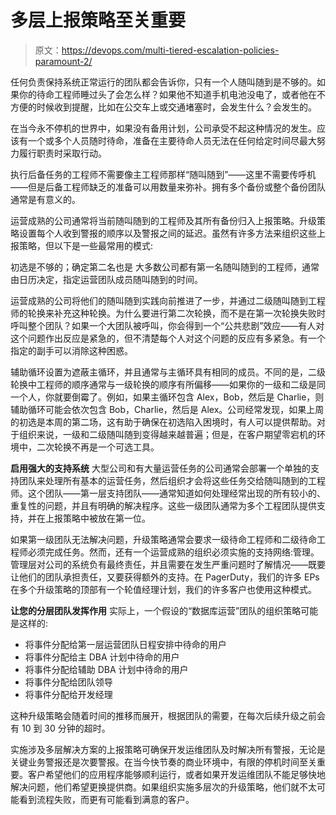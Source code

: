 # 多层上报策略至关重要

> 原文：<https://devops.com/multi-tiered-escalation-policies-paramount-2/>

任何负责保持系统正常运行的团队都会告诉你，只有一个人随叫随到是不够的。如果你的待命工程师睡过头了会怎么样？如果他不知道手机电池没电了，或者他在不方便的时候收到提醒，比如在公交车上或交通堵塞时，会发生什么？会发生的。

在当今永不停机的世界中，如果没有备用计划，公司承受不起这种情况的发生。应该有一个或多个人员随时待命，准备在主要待命人员无法在任何给定时间尽最大努力履行职责时采取行动。

执行后备任务的工程师不需要像主工程师那样“随叫随到”——这里不需要传呼机——但是后备工程师缺乏的准备可以用数量来弥补。拥有多个备份或整个备份团队通常是有意义的。

运营成熟的公司通常将当前随叫随到的工程师及其所有备份归入上报策略。升级策略设置每个人收到警报的顺序以及警报之间的延迟。虽然有许多方法来组织这些上报策略，但以下是一些最常用的模式:

初选是不够的；确定第二名也是
大多数公司都有第一名随叫随到的工程师，通常由日历决定，指定运营团队成员随叫随到的时间。

运营成熟的公司将他们的随叫随到实践向前推进了一步，并通过二级随叫随到工程师的轮换来补充这种轮换。为什么要进行第二次轮换，而不是在第一次轮换失败时呼叫整个团队？如果一个大团队被呼叫，你会得到一个“公共悲剧”效应——有人对这个问题作出反应是紧急的，但不清楚每个人对这个问题的反应有多紧急。有一个指定的副手可以消除这种困惑。

辅助循环设置为遮蔽主循环，并且通常与主循环具有相同的成员。不同的是，二级轮换中工程师的顺序通常与一级轮换的顺序有所偏移——如果你的一级和二级是同一个人，你就要倒霉了。例如，如果主循环包含 Alex，Bob，然后是 Charlie，则辅助循环可能会依次包含 Bob，Charlie，然后是 Alex。公司经常发现，如果上周的初选是本周的第二场，这有助于确保在初选陷入困境时，有人可以提供帮助。对于组织来说，一级和二级随叫随到变得越来越普遍；但是，在客户期望零宕机的环境中，二次轮换不再是一个可选工具。

**启用强大的支持系统**
大型公司和有大量运营任务的公司通常会部署一个单独的支持团队来处理所有基本的运营任务，然后组织才会将这些任务交给随叫随到的工程师。这个团队——第一层支持团队——通常知道如何处理经常出现的所有较小的、重复性的问题，并且有明确的解决程序。这些一级团队通常为多个工程团队提供支持，并在上报策略中被放在第一位。

如果第一级团队无法解决问题，升级策略通常会要求一级待命工程师和二级待命工程师必须完成任务。然而，还有一个运营成熟的组织必须实施的支持网络:管理。管理层对公司的系统负有最终责任，并且需要在发生严重问题时了解情况——既要让他们的团队承担责任，又要获得额外的支持。在 PagerDuty，我们的许多 EPs 在多个升级策略的顶部有一个轮值经理计划，我们的许多客户也使用这种模式。

**让您的分层团队发挥作用**
实际上，一个假设的“数据库运营”团队的组织策略可能是这样的:

*   将事件分配给第一层运营团队日程安排中待命的用户
*   将事件分配给主 DBA 计划中待命的用户
*   将事件分配给辅助 DBA 计划中待命的用户
*   将事件分配给团队领导
*   将事件分配给开发经理

这种升级策略会随着时间的推移而展开，根据团队的需要，在每次后续升级之前会有 10 到 30 分钟的超时。

实施涉及多层解决方案的上报策略可确保开发运维团队及时解决所有警报，无论是关键业务警报还是次要警报。在当今快节奏的商业环境中，有限的停机时间至关重要。客户希望他们的应用程序能够顺利运行，或者如果开发运维团队不能足够快地解决问题，他们希望更换提供商。如果组织实施多层次的升级策略，他们就不太可能看到流程失败，而更有可能看到满意的客户。